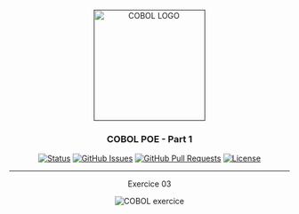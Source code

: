 <p align="center">
  <a href="" rel="noopener">
 <img width=200px height=200px src="https://www.krescentglobal.com/images/iphone/cobol-1.png" alt="COBOL LOGO"></a>
</p>

<h3 align="center">COBOL POE - Part 1</h3>

<div align="center">

[![Status](https://img.shields.io/badge/status-active-success.svg)]()
[![GitHub Issues](https://img.shields.io/github/issues/emericdefay/forma-cobol-1.svg)](https://github.com/emericdefay/forma-cobol-1/issues)
[![GitHub Pull Requests](https://img.shields.io/github/issues-pr/emericdefay/forma-cobol-1.svg)](https://github.com/emericdefay/forma-cobol-1/pulls)
[![License](https://img.shields.io/badge/license-MIT-blue.svg)](/LICENSE)

</div>

---

<p align="center"> Exercice 03
    <br> 
</p>

<p align="center">
  <img src="../exercice.png" alt="COBOL exercice">
</p>